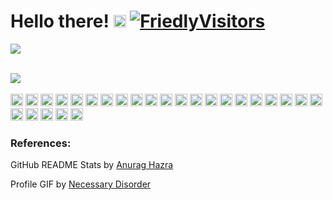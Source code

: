 # Hello there! <a href="https://gitlab.com/kanjit"> <img height="20" alt="gitlab" src="https://user-images.githubusercontent.com/25181517/192108376-c675d39b-90f6-4073-bde6-5a9291644657.png" /></a> <a href="https://github.com/kanjitp"><img src="https://visitor-badge.laobi.icu/badge?page_id=kanjitp" alt="FriedlyVisitors"></a>

![](/necessary_disorder.gif)  


<br>
<div>
    <a href="https://github.com/kanjitp">
        <img align="center" src="https://github-readme-stats.vercel.app/api?username=kanjitp&show_icons=true&custom_title=Github&hide=stars,contribs&count_private=true&theme=nord&hide_rank=true&card_width=300" />
    </a>
    
</div>

<br>



<div>
    <img height="20" alt="HTML" src="https://user-images.githubusercontent.com/25181517/192158954-f88b5814-d510-4564-b285-dff7d6400dad.png" />
    <img height="20" alt="CSS" src="https://user-images.githubusercontent.com/25181517/183898674-75a4a1b1-f960-4ea9-abcb-637170a00a75.png" />
    <img height="20" alt="JavaScript" src="https://user-images.githubusercontent.com/25181517/117447155-6a868a00-af3d-11eb-9cfe-245df15c9f3f.png" />
    <img height="20" alt="TypeScript" src="https://user-images.githubusercontent.com/25181517/183890598-19a0ac2d-e88a-4005-a8df-1ee36782fde1.png" />
    <img height="20" alt="React" src="https://user-images.githubusercontent.com/25181517/183897015-94a058a6-b86e-4e42-a37f-bf92061753e5.png" />
    <img height="20" alt="Jupyter" src="https://user-images.githubusercontent.com/25181517/183914128-3fc88b4a-4ac1-40e6-9443-9a30182379b7.png" />
    <img height="20" alt="Java" src="https://user-images.githubusercontent.com/25181517/117201156-9a724800-adec-11eb-9a9d-3cd0f67da4bc.png" />
    <img height="20" alt="Spring" src="https://user-images.githubusercontent.com/25181517/117201470-f6d56780-adec-11eb-8f7c-e70e376cfd07.png" />
    <img height="20" alt="SpringBoot" src="https://user-images.githubusercontent.com/25181517/183891303-41f257f8-6b3d-487c-aa56-c497b880d0fb.png" />
    <img height="20" alt="Hiberneate" src="https://user-images.githubusercontent.com/25181517/117207493-49665200-adf4-11eb-808e-a9c0fcc2a0a0.png" />
    <img height="20" alt="C" src="https://user-images.githubusercontent.com/25181517/192106070-46255bcf-65e6-4c6b-a296-bf8d0d8fb2a7.png" />
    <img height="20" alt="C++" src="https://user-images.githubusercontent.com/25181517/192106073-90fffafe-3562-4ff9-a37e-c77a2da0ff58.png" /> 
    <img height="20" alt="Python" src="https://user-images.githubusercontent.com/25181517/183423507-c056a6f9-1ba8-4312-a350-19bcbc5a8697.png" />
    <img height="20" alt="Rust" src="https://user-images.githubusercontent.com/25181517/192599922-3a8ceb1c-ff1d-40bc-b73c-99ea1182d8ad.png" />
    <img height="20" alt="Dart" src="https://user-images.githubusercontent.com/25181517/186150304-1568ffdf-4c62-4bdc-9cf1-8d8efcea7c5b.png" />
    <img height="20" alt="Flutter" src="https://user-images.githubusercontent.com/25181517/186150365-da1eccce-6201-487c-8649-45e9e99435fd.png" />
    <img height="20" alt="PostgreSQL" src="https://user-images.githubusercontent.com/25181517/117208740-bfb78400-adf5-11eb-97bb-09072b6bedfc.png" />
    <img height="20" alt="MongoDB" src="https://user-images.githubusercontent.com/25181517/182884177-d48a8579-2cd0-447a-b9a6-ffc7cb02560e.png" />
    <img height="20" alt="Bash" src="https://user-images.githubusercontent.com/25181517/192158606-7c2ef6bd-6e04-47cf-b5bc-da2797cb5bda.png" />
    <img height="20" alt="Docker" src="https://user-images.githubusercontent.com/25181517/117207330-263ba280-adf4-11eb-9b97-0ac5b40bc3be.png" />
    <img height="20" alt="Kubernetes" src="https://user-images.githubusercontent.com/25181517/182534006-037f08b5-8e7b-4e5f-96b6-5d2a5558fa85.png" />
    <img height="20" alt="Terraform" src="https://user-images.githubusercontent.com/25181517/183345121-36788a6e-5462-424a-be67-af1ebeda79a2.png" />
    <img height="20" alt="AWS" src="https://user-images.githubusercontent.com/25181517/183896132-54262f2e-6d98-41e3-8888-e40ab5a17326.png" />
    <img height="20" alt="MatLab" src="https://user-images.githubusercontent.com/25181517/192106593-610ee31c-995e-4f24-b8e1-0f18eead6fae.png" />
    <img height="20" alt="Kotlin" src="https://user-images.githubusercontent.com/25181517/185062810-7ee0c3d2-17f2-4a98-9d8a-a9576947692b.png" />
    <img height="20"  alt="Firebase" src="https://user-images.githubusercontent.com/25181517/189716855-2c69ca7a-5149-4647-936d-780610911353.png" />


    

</div>

     
### References:
GitHub README Stats by [Anurag Hazra](https://github.com/anuraghazra) 

Profile GIF by [Necessary Disorder](https://necessary-disorder.tumblr.com)
